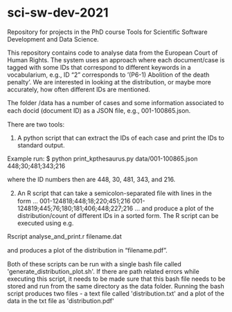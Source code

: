 # sci-sw-dev-2021
Repository for projects in the PhD course Tools for Scientific Software Development and Data Science.

This repository contains code to analyse data from the European Court of Human Rights. The system uses an approach where each document/case is tagged with some IDs that correspond to different keywords in a vocabularium, e.g., ID “2” corresponds to ’(P6-1) Abolition of the death
penalty’. We are interested in looking at the distribution, or maybe more accurately, how often different IDs are mentioned.

The folder /data has a number of cases and some information associated to each docid (document ID) as a JSON ﬁle, e.g., 001-100865.json.

There are two tools:

1. A python script that can extract the IDs of each case and print the IDs to standard output.

Example run:
$ python print_kpthesaurus.py data/001-100865.json
448;30;481;343;216

where the ID numbers then are 448, 30, 481, 343, and 216.

2. An R script that can take a semicolon-separated ﬁle with lines in the form
...
001-124818;448;18;220;451;216
001-124819;445;76;180;181;406;448;227;216
...
and produce a plot of the distribution/count of different IDs in a sorted form. The R script
can be executed using e.g.

Rscript analyse_and_print.r filename.dat

and produces a plot of the distribution in “ﬁlename.pdf”.

Both of these scripts can be run with a single bash file called 'generate_distribution_plot.sh'. If there are path related errors while executing this script, it needs to be made sure that this bash file needs to be stored and run from the same directory as the data folder.
Running the bash script produces two files - a text file called 'distribution.txt' and a plot of the data in the txt file as 'distribution.pdf'